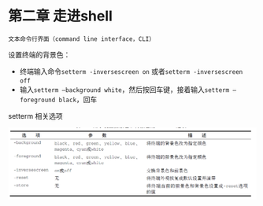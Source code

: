 # 第二章 走进shell

`文本命令行界面（command line interface，CLI）`

设置终端的背景色：

- 终端输入命令`setterm -inversescreen on` 或者`setterm -inversescreen off` 
- 输入`setterm –background white`，然后按回车键，接着输入`setterm –foreground black`，回车

setterm 相关选项

![setterm](https://github.com/slowlyjadechen/cslearn/raw/main/LinuxAndShell/Linuxshellbackup/settermOption.png)